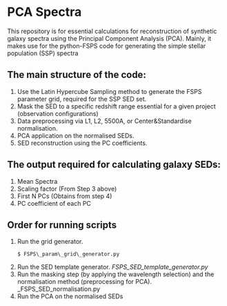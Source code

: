 # PCA Spectra
This repository is for essential calculations for reconstruction of synthetic galaxy spectra using the Principal Component Analysis (PCA). Mainly, it makes use for the python-FSPS code for generating the simple stellar population (SSP) spectra
## The main structure of the code:
1. Use the Latin Hypercube Sampling method to generate the FSPS parameter grid, required for the SSP SED set.
2. Mask the SED to a specific redshift range essential for a given project (observation configurations)
3. Data preprocessing via L1, L2, 5500A, or Center&Standardise normalisation.
4. PCA application on the normalised SEDs.
5. SED reconstruction using the PC coefficients.



## The output required for calculating galaxy SEDs:
1. Mean Spectra
2. Scaling factor (From Step 3 above)
3. First N PCs (Obtains from step 4)
4. PC coefficient of each PC

## Order for running scripts
1. Run the grid generator.
    ```
    $ FSPS\_param\_grid\_generator.py 
    ```
2. Run the SED template generator.
    _FSPS\_SED\_template\_generator.py_
3. Run the masking step (by applying the wavelength selection) and the normalisation method (preprocessing for PCA).
    _FSPS\_SED\_normalisation.py    
4. Run the PCA on the normalised SEDs
